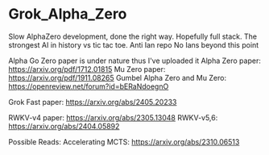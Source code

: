 # Grok_Alpha_Zero
Slow AlphaZero development, done the right way. Hopefully full stack.
The strongest AI in history vs tic tac toe.
Anti Ian repo
No Ians beyond this point

Alpha Go Zero paper is under nature thus I've uploaded it
Alpha Zero paper: https://arxiv.org/pdf/1712.01815
Mu Zero paper: https://arxiv.org/pdf/1911.08265
Gumbel Alpha Zero and Mu Zero: https://openreview.net/forum?id=bERaNdoegnO

Grok Fast paper: https://arxiv.org/abs/2405.20233

RWKV-v4 paper: https://arxiv.org/abs/2305.13048
RWKV-v5,6: https://arxiv.org/abs/2404.05892


Possible Reads: 
Accelerating MCTS: https://arxiv.org/abs/2310.06513
